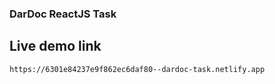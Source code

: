 ### DarDoc ReactJS Task

## Live demo link

`https://6301e84237e9f862ec6daf80--dardoc-task.netlify.app`
